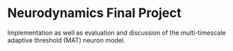 # Neurodynamics Final Project
Implementation as well as evaluation and discussion of the multi-timescale adaptive threshold (MAT) neuron model.